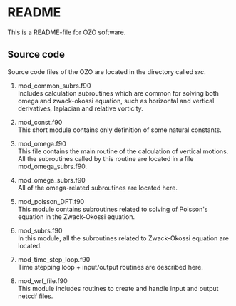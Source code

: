 # README

This is a README-file for OZO software. 


## Source code
Source code files of the OZO are located in the directory called _src_. 

1. mod\_common\_subrs.f90  
	Includes calculation subroutines which are common for solving both omega and zwack-okossi equation, such as horizontal and vertical derivatives, laplacian and relative vorticity.
	
2. mod\_const.f90  
	This short module contains only definition of some natural constants.

3. mod\_omega.f90  
	This file contains the main routine of the calculation of vertical motions. All the subroutines called by this routine are located in a file mod\_omega\_subrs.f90.

4. mod\_omega\_subrs.f90  
	All of the omega-related subroutines are located here.
	
5. mod\_poisson\_DFT.f90  
	This module contains subroutines related to solving of Poisson's equation in the Zwack-Okossi equation. 
	
6. mod\_subrs.f90  
	In this module, all the subroutines related to Zwack-Okossi equation are located.
	
7. mod\_time\_step\_loop.f90  
	Time stepping loop + input/output routines are described here. 

8. mod\_wrf\_file.f90  
	This module includes routines to create and handle input and output netcdf files.